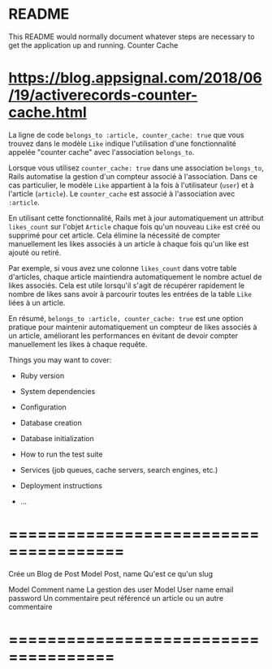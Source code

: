 # README

This README would normally document whatever steps are necessary to get the
application up and running.
Counter Cache

# https://blog.appsignal.com/2018/06/19/activerecords-counter-cache.html
La ligne de code `belongs_to :article, counter_cache: true` que vous trouvez dans le modèle `Like` indique l'utilisation d'une fonctionnalité appelée "counter cache" avec l'association `belongs_to`.

Lorsque vous utilisez `counter_cache: true` dans une association `belongs_to`, Rails automatise la gestion d'un compteur associé à l'association. Dans ce cas particulier, le modèle `Like` appartient à la fois à l'utilisateur (`user`) et à l'article (`article`). Le `counter_cache` est associé à l'association avec `:article`.

En utilisant cette fonctionnalité, Rails met à jour automatiquement un attribut `likes_count` sur l'objet `Article` chaque fois qu'un nouveau `Like` est créé ou supprimé pour cet article. Cela élimine la nécessité de compter manuellement les likes associés à un article à chaque fois qu'un like est ajouté ou retiré.

Par exemple, si vous avez une colonne `likes_count` dans votre table d'articles, chaque article maintiendra automatiquement le nombre actuel de likes associés. Cela est utile lorsqu'il s'agit de récupérer rapidement le nombre de likes sans avoir à parcourir toutes les entrées de la table `Like` liées à un article.

En résumé, `belongs_to :article, counter_cache: true` est une option pratique pour maintenir automatiquement un compteur de likes associés à un article, améliorant les performances en évitant de devoir compter manuellement les likes à chaque requête.


Things you may want to cover:

* Ruby version

* System dependencies

* Configuration

* Database creation

* Database initialization

* How to run the test suite

* Services (job queues, cache servers, search engines, etc.)

* Deployment instructions

* ...

# ======================================
Crée un Blog de Post
Model Post, name 
Qu'est ce qu'un slug

Model Comment name
La gestion des user
Model User name email password 
Un commentaire peut référencé un article ou un autre commentaire 

# =====================================
